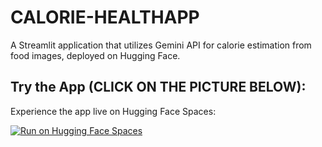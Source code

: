 # CALORIE-HEALTHAPP

A Streamlit application that utilizes Gemini API for calorie estimation from food images, deployed on Hugging Face.

## Try the App (CLICK ON THE PICTURE BELOW):

Experience the app live on Hugging Face Spaces:

[![Run on Hugging Face Spaces](images/foodapp.png)](https://huggingface.co/spaces/Tanny1412/gemini-health-app)